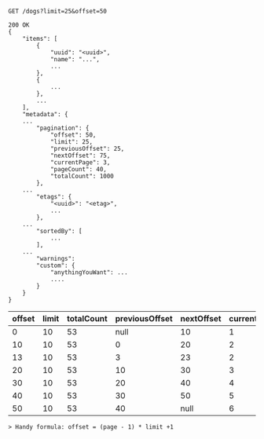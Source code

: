 ```
GET /dogs?limit=25&offset=50
 
200 OK
{
    "items": [
        {
            "uuid": "<uuid>",
            "name": "...",
            ...
        },
        {
            ...
        },
        ...
    ],
    "metadata": {
    ...
        "pagination": {
            "offset": 50,
            "limit": 25,
            "previousOffset": 25,
            "nextOffset": 75,
            "currentPage": 3,
            "pageCount": 40,
            "totalCount": 1000
        },
    ...
        "etags": {
            "<uuid>": "<etag>",
            ...
        },
    ...
        "sortedBy": [
            ...
        ],
    ...
        "warnings": 
        "custom": {
            "anythingYouWant": ...
            ....
        }
    }
}
```

| offset | limit | totalCount | previousOffset | nextOffset | currentPage | pageCount |
| --- | --- | --- | --- | --- | --- | --- |
| 0 | 10 | 53 | null | 10 | 1 | 6 |
| 10 | 10 | 53 | 0 | 20 | 2 | 6 |
| 13 | 10 | 53 | 3 | 23 | 2 | 6 |
| 20 | 10 | 53 | 10 | 30 | 3 | 6 |
| 30 | 10 | 53 | 20 | 40 | 4 | 6 |
| 40 | 10 | 53 | 30 | 50 | 5 | 6 |
| 50 | 10 | 53 | 40 | null | 6 | 6 |

```
> Handy formula: offset = (page - 1) * limit +1